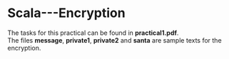 # Scala---Encryption

The tasks for this practical can be found in **practical1.pdf**. \
The files **message**, **private1**, **private2** and **santa** are sample texts for the encryption.
